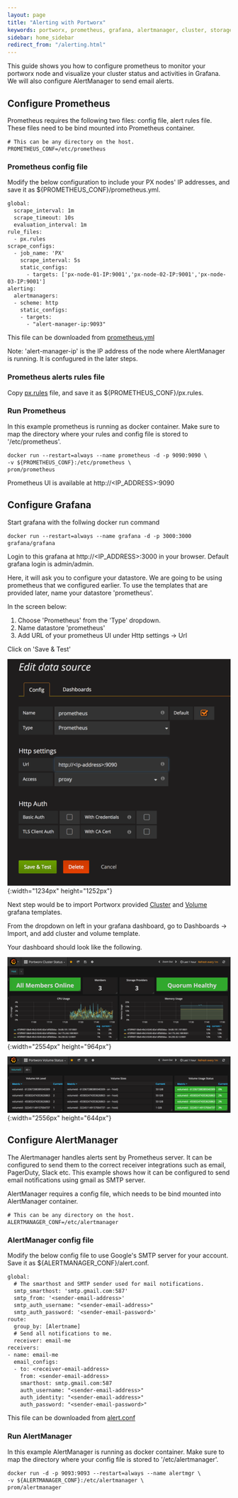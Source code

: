 ```yaml
---
layout: page
title: "Alerting with Portworx"
keywords: portworx, prometheus, grafana, alertmanager, cluster, storage
sidebar: home_sidebar
redirect_from: "/alerting.html"
---
```


This guide shows you how to configure prometheus to monitor your portworx node and visualize your cluster status and activities in Grafana. We will also configure AlertManager to send email alerts.

## Configure Prometheus

Prometheus requires the following two files: config file, alert rules file. These files need to be bind mounted into Prometheus container. 
```
# This can be any directory on the host.
PROMETHEUS_CONF=/etc/prometheus
```

### Prometheus config file

Modify the below configuration to include your PX nodes' IP addresses, and save it as ${PROMETHEUS_CONF}/prometheus.yml.

```
global:
  scrape_interval: 1m
  scrape_timeout: 10s
  evaluation_interval: 1m
rule_files:
  - px.rules
scrape_configs:
  - job_name: 'PX'
    scrape_interval: 5s
    static_configs:
      - targets: ['px-node-01-IP:9001','px-node-02-IP:9001','px-node-03-IP:9001']
alerting:
  alertmanagers:
  - scheme: http
    static_configs:
    - targets:
      - "alert-manager-ip:9093"
```

This file can be downloaded from [prometheus.yml](https://gist.github.com/shailvipx/dc5094d3a853c4cdb2b54cd188f80460)

Note: 'alert-manager-ip' is the IP address of the node where AlertManager is running. It is confugured in the later steps.

### Prometheus alerts rules file

Copy [px.rules](https://gist.github.com/shailvipx/67882f83c7d50d1dfd5bd49fc93fa3de) file, and save it as ${PROMETHEUS_CONF}/px.rules.

### Run Prometheus

In this example prometheus is running as docker container. Make sure to map the directory where your rules and config file is stored to '/etc/prometheus'.

```
docker run --restart=always --name prometheus -d -p 9090:9090 \
-v ${PROMETHEUS_CONF}:/etc/prometheus \
prom/prometheus
```
Prometheus UI is available at http://&lt;IP_ADDRESS&gt;:9090

## Configure Grafana

Start grafana with the follwing docker run command

```
docker run --restart=always --name grafana -d -p 3000:3000 grafana/grafana
```

Login to this grafana at http://&lt;IP_ADDRESS&gt;:3000 in your browser. Default grafana login is admin/admin.

Here, it will ask you to configure your datastore. We are going to be using prometheus that we configured earlier. To use the templates that are provided later, name your datastore 'prometheus'.

In the screen below:
1) Choose 'Prometheus' from the 'Type' dropdown.
2) Name datastore 'prometheus'
3) Add URL of your prometheus UI under Http settings -&gt; Url

Click on 'Save & Test'

![Grafana data store File](/images/grafana_datastore.png "Grafana data store File"){:width="1234px" height="1252px"}

Next step would be to import Portworx provided [Cluster](https://gist.github.com/shailvipx/6da98daa4f5464f855482c1de6a138b2) and [Volume](https://gist.github.com/shailvipx/cccbf6a99d9bfc81a86ced1bebc7039a) grafana templates.

From the dropdown on left in your grafana dashboard, go to Dashboards -&gt; Import, and add cluster and volume template.

Your dashboard should look like the following. 

![Grafana Cluster Status File](/images/grafana_cluster_status.png "Grafana Cluster Status File"){:width="2554px" height="964px"}


![Grafana Volume Status File](/images/grafana_volume_status.png "Grafana Volume Status File"){:width="2556px" height="644px"}

## Configure AlertManager

The Alertmanager handles alerts sent by Prometheus server. It can be configured to send them to the correct receiver integrations such as email, PagerDuty, Slack etc.
This example shows how it can be configured to send email notifications using gmail as SMTP server.

AlertManager requires a config file, which needs to be bind mounted into AlertManager container. 

```
# This can be any directory on the host.
ALERTMANAGER_CONF=/etc/alertmanager
```

### AlertManager config file

Modify the below config file to use Google's SMTP server for your account. 
Save it as ${ALERTMANAGER_CONF}/alert.conf.

```
global:
  # The smarthost and SMTP sender used for mail notifications.
  smtp_smarthost: 'smtp.gmail.com:587'
  smtp_from: '<sender-email-address>'
  smtp_auth_username: "<sender-email-address>"
  smtp_auth_password: '<sender-email-password>'
route:
  group_by: [Alertname]
  # Send all notifications to me.
  receiver: email-me
receivers:
- name: email-me
  email_configs:
  - to: <receiver-email-address>
    from: <sender-email-address>
    smarthost: smtp.gmail.com:587
    auth_username: "<sender-email-address>"
    auth_identity: "<sender-email-address>"
    auth_password: "<sender-email-password>"
```

This file can be downloaded from [alert.conf](https://gist.github.com/shailvipx/7fa7ed5d722062d6151c15c2db9bc05c)

### Run AlertManager

In this example AlertManager is running as docker container. Make sure to map the directory where your config file is stored to '/etc/alertmanager'.

```
docker run -d -p 9093:9093 --restart=always --name alertmgr \
-v ${ALERTMANAGER_CONF}:/etc/alertmanager \
prom/alertmanager
```

